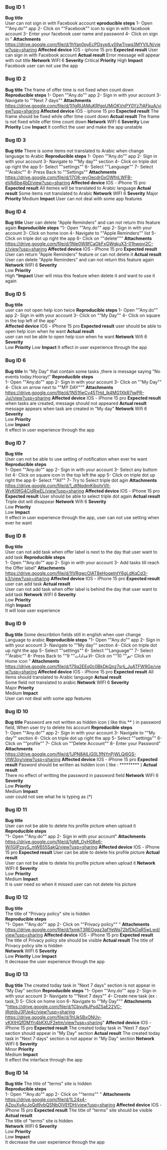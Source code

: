 ### Bug ID	1
**Bug title**  
User can not sign in with Facebook account 
**eproducible steps**
1- Open ""Any.do"" app 
2- Click on ""Facebook"" icon to sign in with facebook account
3- Enter your facebook user name and password 
4- Click on sign in "
**Attachments**
https://drive.google.com/file/d/1hYan0pyEcPDsyptLy0llwTnwq3MYVILN/view?usp=sharing
**Affected device**
IOS - iphone 15 pro
**Expected result**
User can sign in with Facebook account
**Actual result**
Error message will appear with out title 
**Network**
WIFI 6
**Severity**
Critical
**Priority**
High
**Impact**
Facebook user can not use the app 

### Bug ID	2
**Bug title**	The frame of offer time is not fixed when count down 
**Reproducible steps**
1- Open ""Any.do"" app 
2- Sign in with your account
3- Navigate to ""Next 7 days""
**Attachments**
https://drive.google.com/file/d/1I1gRUAMuKRfgpUMiOKVnPY0Yz7IAFkuA/view?usp=sharing
**Affected device**
IOS - iphone 15 pro
**Expected result**
The frame should be fixed while offer time count down
**Actual result**
The frame is not fixed while offer time count down 
**Network**
WIFI 6
**Severity**
Low
**Priority**
Low
**Impact**
It conflict the user and make the app unstable 

### Bug ID	3
**Bug title**
There is some items not translated to Arabic when change language to Arabic
**Reproducible steps**
1- Open ""Any.do"" app 
2- Sign in with your account
3- Navigate to ""My day"" section
4- Click on triple dot up right the app
5- Select ""settings""
6- Select ""Language""
7- Select ""Arabic""
8- Press Back to ""Settings""
**Attachments**
https://drive.google.com/file/d/17O8-wyOecdrGxOWfnLWFB-eVAi6be4bD/view?usp=sharing
**Affected device**
IOS - iPhone 15 pro
**Expected result**	
All itemes will be translated to Arabic language
**Actual result**
Some items not translated to Arabic
**Network**	
WIFI 6
**Severity**
Major
**Priority**
Medium
**Impact**
User can not deal with some app features

### Bug ID	4
**Bug title**
User can delete "Apple Reminders" and can not return this feature again
**Reproducible steps**
"1- Open ""Any.do"" app 
2- Sign in with your account
3- Click on home icon
4- Navigate to ""Apple Reminders"" list
5- Click on triple dot up right the app
6- Click on ""delete"""
**Attachments**	
https://drive.google.com/file/d/1Nle0W8fCaOkFxGWgkuX3-01hwqvj2C-z/view?usp=sharing
**Affected device**
IOS - iPhone 15 pro
**Expected result**
User can return "Apple Reminders" feature or can not delete it 
**Actual result** 	
User can delete "Apple Reminders" and can not return this feature again
**Network**	
WIFI 6
**Severity**	
Low
**Priority**	
High
***Impact**	
User will miss this feature when delete it and want to use it again 

### Bug ID	5
**Bug title**	
user can not open help icon twice
**Reproducible steps**
1- Open ""Any.do"" app 
2- Sign in with your account
3- Click on ""My Day""
4- Click on square in the top left of the app"	
**Affected device**	
IOS - iPhone 15 pro
**Expected result**	
user should be able to open help icon when he want
**Actual result** 	
user can not be able to open help icon when he want
**Network**	
Wifi 6
**Severity**	
Low
**Priority**
Low
**Impact**
It effect in user experience through the app

### Bug ID	6
**Bug title**	In "My Day" that contain some tasks ,there is message saying "No events today.Hooray!"
**Reproducible steps**	
1- Open ""Any.do"" app 
2- Sign in with your account
3- Click on ""My Day""
4- Click on arrow next to ""MY DAY"""
**Attachments**	
https://drive.google.com/file/d/1N51fjeCv45THd_lk4MG1XkR7jwPR-Jui/view?usp=sharing
**Affected device**
IOS - iPhone 15 pro
**Expected result**	
when tasks are created, message should not appeared 
**Actual result** 
message appears when task are created in "My day"
**Network**	
Wifi 6
**Severity**	
Low
**Priority**	
Low
**Impact**	
It effect in user experience through the app

### Bug ID	7
**Bug title**	
User can not be able to use setting of notification when ever he want
**Reproducible steps**	
1- Open ""Any.do"" app 
2- Sign in with your account
3- Select any buttom list
4- Click on square icon in the top left the app 
5- Click on triple dot up right the app
6- Select ""All""
7- Try to Select triple dot agin 
**Attachments**
https://drive.google.com/file/d/1_dtNqdmKjbohrVll-WvKI9fG4CidRwEL/view?usp=sharing
**Affected device**	
IOS - iPhone 15 pro
**Expected result**	
User should be able to select triple dot again
**Actual result** 	
Triple dot will disappear
**Network**	
Wifi 6
**Severity**	
Low
**Priority**	
Low
**Impact**	
It effect in user experience through the app, user can not use setting when ever he want 

### Bug ID	8
**Bug title**	
User can not add task when offer label is next to the day that user want to add task
**Reproducible steps**	
1- Open ""Any.do"" app 
2- Sign in with your account
3- Add tasks till reach the Offer label"
**Attachments**	
https://drive.google.com/file/d/1IVRgwcOlAT8eHoqelntY6gLdKqCd3-k3/view?usp=sharing
**Affected device**	
IOS - iPhone 15 pro
**Expected result**	
user can add task 
**Actual result** 	
User can not add task when offer label is behind the day that user want to add task
**Network**	
WIFI 6
**Severity**	
Low
**Priority**	
High
**Impact**	
It will lose user experience

### Bug ID	9
**Bug title**	Some describtion fields still in english when user change Language to arabic
**Reproducible steps**	"1- Open ""Any.do"" app 
2- Sign in with your account
3- Navigate to ""My day"" section
4- Click on triple dot up right the app
5- Select ""settings""
6- Select ""Language""
7- Select ""Arabic""
8- Press Back to ""الاعدادات""
9- Click on ""تم""
10- Click on Home icon "
**Attachments**	https://drive.google.com/file/d/179a2EEq0c0BkDkQnz7srIj_JuATFW9Gp/view?usp=sharing
**Affected device**	
IOS - iPhone 15 pro
**Expected result**	
All items should translated to Arabic language
**Actual result** 	
Some field not translated to arabic
**Network**	
WIFI 6
**Severity**	
Major
**Priority**	
Medium
**Impact**	
User can not deal with some app features

### Bug ID	10
**Bug title**	Password are not written as hidden icon ( like this ** ) in password field, When user try to delete his account
**Reproducible steps**	
1- Open ""Any.do"" app 
2- Sign in with your account
3- Navigate to ""My day"" section
4- Click on triple dot up right the app
5- Select ""settings""
6- Click on  ""profile""
7- Click on ""Delete Account""
8- Enter your Password"
**Attachments**
https://drive.google.com/file/d/1JPN8AlLiG0L1fNYnPjWLQj6GS-VtW3oy/view?usp=sharing
**Affected device**
IOS - iPhone 15 pro
**Expected result**	
Pasword should be written as hidden icon ( like : ********* )
**Actual result** 	
There no effect of writting the password in password field 
**Network**	
WIFI 6
**Severity**	
Low
**Priority**	
Medium
**Impact**	
user could not see what he is typing as (*)

### Bug ID	11
**Bug title**	
User can not be able to delete his profile picture when upload it
**Reproducible steps**	
"1- Open ""Any.do"" app 
2- Sign in with your account"
**Attachments**	
https://drive.google.com/file/d/1gMl_OyH08e6-Wi1GIPzsyS_mW655SakQ/view?usp=sharing
**Affected device**	
IOS - iPhone 15 pro
**Expected result**	
User can be able to delete his profile picture
**Actual result** 	
User can not be able to delete his profile picture when upload it
**Network**	
WIFI 6
**Severity**	
Low
**Priority**	
Medium
**Impact**	
It is user need so when it missed user can not delete his picture 

### Bug ID	12
**Bug title**	
The title of "Privacy policy" site is hidden  
**Reproducible steps**	
"1- Open ""Any.do"" app 
2- Click on ""Privacy policy"" "
**Attachments**	
https://drive.google.com/file/d/1xmkT3REOggz3afYeWq72bfDkDaR5wLwd/view?usp=sharing
**Affected device**	
IOS - iPhone 15 pro
**Expected result**	
The title of Privacy policy site should be visible 
**Actual result** 
The title of Privacy policy site is hidden  
**Network**	
WIFI 6
**Severity**	
Low
**Priority**
Low
**Impact**	
It decrease the user experience through the app 

### Bug ID	13
**Bug title**	The created today task in "Next 7 days" section is not appear in "My Day" section 
**Reproducible steps**	"1- Open ""Any.do"" app 
2- Sign in with your account
3- Navigate to ""Next 7 days""
4- Create new task (ex : task_1)
5- Click on home icon
6- Navigate to ""My Day"""
**Attachments**	
"https://drive.google.com/file/d/1CbvuNJPsdZSaE22VC-iRgtijbJ3PJe4c/view?usp=sharing
https://drive.google.com/file/d/1hUk5BxONUv-vKXtHQfDMYn4bKXUF2etm/view?usp=sharing"
**Affected device**	
IOS - iPhone 15 pro
**Expected result**	
The created today task in "Next 7 days" section should appear in "My Day" section 
**Actual result** 
The created today task in "Next 7 days" section is not appear in "My Day" section 
**Network**	
WIFI 6
**Severity**	
Minor
**Priority**	
Medium 
**Impact**	
It effect the interface through the app

### Bug ID	14
**Bug title**	The title of "terms" site is hidden  
**Reproducible steps**	
1- Open ""Any.do"" app 
2- Click on ""terms"" "
**Attachments**	
https://drive.google.com/file/d/1L24x4-AZpuXvAcJoQd9vbQSNbOlVEfDH/view?usp=sharing
**Affected device**	
IOS - iPhone 15 pro
**Expected result**	
The title of "terms" site should be visible 
**Actual result** 	
The title of "terms" site is hidden  
**Network**	
WIFI 6
**Severity**	
Low
**Priority**	
Low
**Impact**	
It decrease the user experience through the app 












